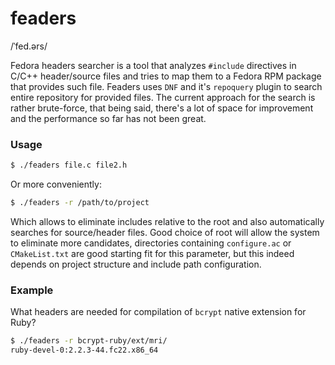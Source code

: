 # feaders
/ˈfed.ərs/

Fedora headers searcher is a tool that analyzes `#include` directives in C/C++ header/source files and tries to map them to a Fedora RPM package that provides such file. Feaders uses `DNF` and it's `repoquery` plugin to search entire repository for provided files. The current approach for the search is rather brute-force, that being said, there's a lot of space for improvement and the performance so far has not been great.

### Usage

```bash
$ ./feaders file.c file2.h
```

Or more conveniently:

```bash
$ ./feaders -r /path/to/project
```

Which allows to eliminate includes relative to the root and also automatically searches for source/header files.
Good choice of root will allow the system to eliminate more candidates, directories containing `configure.ac` or `CMakeList.txt` are good starting fit for this parameter, but this indeed depends on project structure and include path configuration.

### Example
What headers are needed for compilation of `bcrypt` native extension for Ruby?

```bash
$ ./feaders -r bcrypt-ruby/ext/mri/
ruby-devel-0:2.2.3-44.fc22.x86_64
```
